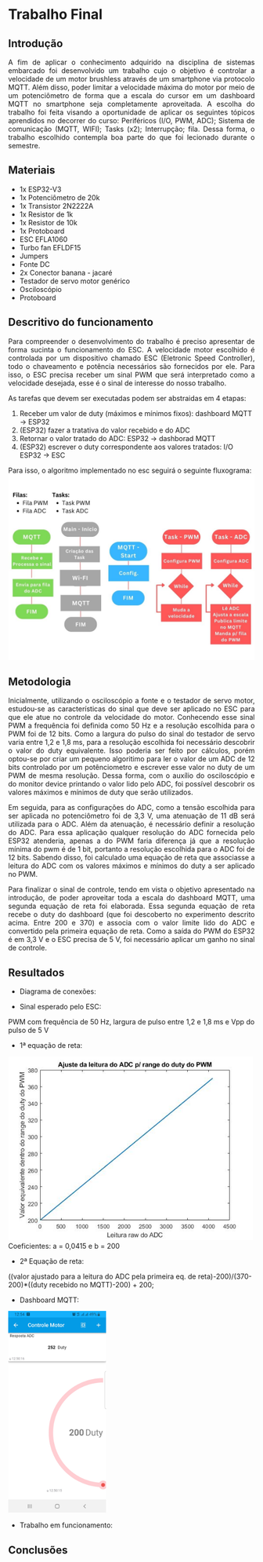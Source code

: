 # Trabalho Final

## Introdução
<p align="justify"> A fim de aplicar o conhecimento adquirido na disciplina de sistemas embarcado foi desenvolvido um trabalho cujo o objetivo é controlar a velocidade de um motor brushless através de um smartphone via protocolo MQTT. Além disso, poder limitar a velocidade máxima do motor por meio de um potenciômetro de forma que a escala do cursor em um dashboard MQTT no smartphone seja completamente aproveitada. A escolha do trabalho foi feita visando a oportunidade de aplicar os seguintes tópicos aprendidos no decorrer do curso: Periféricos (I/O, PWM, ADC); Sistema de comunicação (MQTT, WIFI); Tasks (x2); Interrupção; fila. Dessa forma, o trabalho escolhido contempla boa parte do que foi lecionado durante o semestre. </p>

## Materiais
* 1x ESP32-V3
* 1x Potenciômetro de 20k
* 1x Transistor 2N2222A
* 1x Resistor de 1k
* 1x Resistor de 10k
* 1x Protoboard
* ESC EFLA1060
* Turbo fan EFLDF15
* Jumpers
* Fonte DC
* 2x Conector banana - jacaré
* Testador de servo motor genérico
* Osciloscópio
* Protoboard

## Descritivo do funcionamento
<p align="justify"> Para compreender o desenvolvimento do trabalho é preciso apresentar de forma sucinta o funcionamento do ESC. A velocidade motor escolhido é controlada por um dispositivo chamado ESC (Eletronic Speed Controller), todo o chaveamento e potência necessários são fornecidos por ele. Para isso, o ESC precisa receber um sinal PWM que será interpretado como a velocidade desejada, esse é o sinal de interesse do nosso trabalho. </p>

As tarefas que devem ser executadas podem ser abstraidas em 4 etapas:

1. Receber um valor de duty (máximos e mínimos fixos): dashboard MQTT -> ESP32
2. (ESP32) fazer a tratativa do valor recebido e do ADC
3. Retornar o valor tratado do ADC: ESP32 -> dashborad MQTT
4. (ESP32) escrever o duty correspondente aos valores tratados: I/O ESP32 -> ESC

Para isso, o algoritmo implementado no esc seguirá o seguinte fluxograma:
<img src="img/fluxograma.jpg" alt="drawing" width="550"/>

## Metodologia
<p align="justify"> Inicialmente, utilizando o osciloscópio a fonte e o testador de servo motor, estudou-se as características do sinal que deve ser aplicado no ESC para que ele atue no controle da velocidade do motor. Conhecendo esse sinal PWM a frequência  foi definida como 50 Hz e a resolução escolhida para o PWM foi de 12 bits. Como a largura do pulso do sinal do testador de servo varia entre 1,2 e 1,8 ms, para a resolução escolhida foi necessário descobrir o valor do duty equivalente. Isso poderia ser feito por cálculos, porém optou-se por criar um pequeno algoritimo para ler o valor de um ADC de 12 bits controlado por um potênciometro e escrever esse valor no duty de um PWM de mesma resolução. Dessa forma, com o auxílio do osciloscópio e do monitor device printando o valor lido pelo ADC, foi possível descobrir os valores máximos e mínimos de duty que serão utilizados. </p>

<p align="justify"> Em seguida, para as configurações do ADC, como a tensão escolhida para ser aplicada no potenciômetro foi de 3,3 V, uma atenuação de 11 dB será utilizada para o ADC. Além da atenuação, é necessário definir a resolução do ADC. Para essa aplicação qualquer resolução do ADC fornecida pelo ESP32 atenderia, apenas a do PWM faria diferença já que a resolução mínima do pwm é de 1 bit, portanto a resolução escolhida para o ADC foi de 12 bits. Sabendo disso, foi calculado uma equação de reta que associasse a leitura do ADC com os valores máximos e mínimos do duty a ser aplicado no PWM. </p>

<p align="justify"> Para finalizar o sinal de controle, tendo em vista o objetivo apresentado na introdução, de poder aproveitar toda a escala do dashboard MQTT, uma segunda equação de reta foi elaborada. Essa segunda equação de reta recebe o duty do dashboard (que foi descoberto no experimento descrito acima. Entre 200 e 370) e associa com o valor limite lido do ADC e convertido pela primeira equação de reta. Como a saída do PWM do ESP32 é em 3,3 V e o ESC precisa de 5 V, foi necessário aplicar um ganho no sinal de controle.</p>

## Resultados
* Diagrama de conexões:

* Sinal esperado pelo ESC: 

PWM com frequência de 50 Hz, largura de pulso entre 1,2 e 1,8 ms e Vpp do pulso de 5 V

* 1ª equação de reta:
<img src="img/reta1.jpg" alt="drawing" width="500"/>
Coeficientes: a = 0,0415 e b = 200

<html>
    <br />
</html>

* 2ª Equação de reta:

((valor ajustado para a leitura do ADC pela primeira eq. de reta)-200)/(370-200)*((duty recebido no MQTT)-200) + 200;

* Dashboard MQTT:
<img src="img/dashboard.jpg" alt="drawing" width="200"/>

* Trabalho em funcionamento:


## Conclusões





